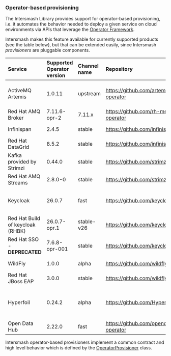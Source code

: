 ### Operator-based provisioning

The Intersmash Library provides support for operator-based provisioning, i.e. it automates the behavior needed to deploy
a given service on cloud environments via APIs that leverage the
[Operator Framework](https://github.com/operator-framework).

Intersmash makes this feature available for currently supported products (see the table below), but that can be
extended easily, since Intersmash _provisioners_ are pluggable components.

| Service                          | Supported Operator version | Channel name | Repository                                                | Notes                                                                                                                                                                                    |
|:---------------------------------|:---------------------------|:-------------|:----------------------------------------------------------|:-----------------------------------------------------------------------------------------------------------------------------------------------------------------------------------------|
| ActiveMQ Artemis                 | 1.0.11                     | upstream     | https://github.com/artemiscloud/activemq-artemis-operator | We are using a custom index image, i.e. quay.io/jbossqe-eap/intersmash-activemq-operator-catalog:v1.0.11, built as described in https://github.com/Intersmash/intersmash/issues/32       |
| Red Hat AMQ Broker               | 7.11.6-opr-2               | 7.11.x       | https://github.com/rh-messaging/activemq-artemis-operator | As available on the OpenShift OperatorHub                                                                                                                                                |  
| Infinispan                       | 2.4.5                      | stable       | https://github.com/infinispan/infinispan-operator         | As available on the OpenShift OperatorHub (community-operators)                                                                                                                          |
| Red Hat DataGrid                 | 8.5.2                      | stable       | https://github.com/infinispan/infinispan-operator         | As available on the OpenShift OperatorHub                                                                                                                                                | 
| Kafka provided by Strimzi        | 0.44.0                     | stable       | https://github.com/strimzi/strimzi-kafka-operator         |                                                                                                                                                                                          |
| Red Hat AMQ Streams              | 2.8.0-0                    | stable       | https://github.com/strimzi/strimzi-kafka-operator         | As available on the OpenShift OperatorHub                                                                                                                                                |
| Keycloak                         | 26.0.7                     | fast         | https://github.com/keycloak/keycloak/tree/main/operator   | Latest Keycloak, based on Quarkus. Supports a limited number of CR (Keycloak and KeycloakRealmImport): more to come in upcoming versions                                                 |
| Red Hat Build of keycloak (RHBK) | 26.0.7-opr.1               | stable-v26   | https://github.com/keycloak/keycloak/tree/main/operator   | Latest Keycloak, based on Quarkus.                                                                                                                                                       |
| Red Hat SSO - **DEPRECATED**     | 7.6.8-opr-001              | stable       | https://github.com/keycloak/keycloak-operator             | Latest Red Hat SSO Operator, based on legacy Keycloak                                                                                                                                    |
| WildFly                          | 1.0.0                      | alpha        | https://github.com/wildfly/wildfly-operator               | As available on https://operatorhub.io/operator/wildfly                                                                                                                                  |
| Red Hat JBoss EAP                | 3.0.0                      | stable       | https://github.com/wildfly/wildfly-operator               | As available from the OpenShift OperatorHub                                                                                                                                              |
| Hyperfoil                        | 0.24.2                     | alpha        | https://github.com/Hyperfoil/hyperfoil-operator           | Available for both **Kubernetes** and **OpenShift**. We force the CRs version for the used Hyperfoil runtime to be 0.24.2, see https://github.com/Hyperfoil/hyperfoil-operator/issues/18 |
| Open Data Hub                    | 2.22.0                     | fast         | https://github.com/opendatahub-io/opendatahub-operator    | As available from the OpenShift OperatorHub                                                                                                                                              |

Intersmash operator-based provisioners implement a common contract and high level behavior which is defined by the
[OperatorProvisioner](../core/src/main/java/org/jboss/intersmash/provision/openshift/operator/OperatorProvisioner.java)
class.